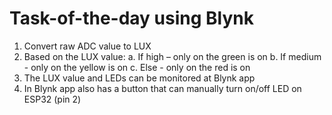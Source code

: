 # Task-of-the-day using Blynk

1.  Convert raw ADC value to LUX 
2.  Based on the LUX value: 
    a. If high – only on the green is on 
    b. If medium - only on the yellow is on 
    c. Else - only on the red is on 
3.  The LUX value and LEDs can be monitored at Blynk app 
4.  In Blynk app also has a button that can manually turn on/off LED on ESP32 (pin 2)
